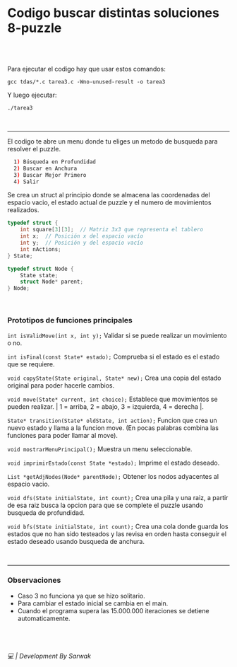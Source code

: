 # Codigo buscar distintas soluciones 8-puzzle

<br>
<br>

Para ejecutar el codigo hay que usar estos comandos:
````console
gcc tdas/*.c tarea3.c -Wno-unused-result -o tarea3
````

Y luego ejecutar:
````console
./tarea3
````

<br>

<hr>

El codigo te abre un menu donde tu eliges un metodo de busqueda para resolver el puzzle.

````bash
  1) Búsqueda en Profundidad
  2) Buscar en Anchura
  3) Buscar Mejor Primero
  4) Salir
````

Se crea un struct al principio donde se almacena las coordenadas del espacio vacio, el estado actual de puzzle y el numero de movimientos realizados.

````c
typedef struct {
    int square[3][3];  // Matriz 3x3 que representa el tablero
    int x;  // Posición x del espacio vacío
    int y;  // Posición y del espacio vacío
    int nActions;
} State;

typedef struct Node {
    State state;
    struct Node* parent;
} Node;
````

<br>

### Prototipos de funciones principales


`int isValidMove(int x, int y);` Validar si se puede realizar un movimiento o no.

`int isFinal(const State* estado);` Comprueba si el estado es el estado que se requiere.

`void copyState(State original, State* new);` Crea una copia del estado original para poder hacerle cambios.

`void move(State* current, int choice);` Establece que movimientos se pueden realizar. | 1 = arriba, 2 = abajo, 3 = izquierda, 4 = derecha |.

`State* transition(State* oldState, int action);` Funcion que crea un nuevo estado y llama a la funcion move. (En pocas palabras combina las funciones para poder llamar al move). 

`void mostrarMenuPrincipal();` Muestra un menu seleccionable.

`void imprimirEstado(const State *estado);` Imprime el estado deseado.

`List *getAdjNodes(Node* parentNode);` Obtener los nodos adyacentes al espacio vacio.

`void dfs(State initialState, int count);` Crea una pila y una raiz, a partir de esa raiz busca la opcion para que se complete el puzzle usando busqueda de profundidad.

`void bfs(State initialState, int count);` Crea una cola donde guarda los estados que no han sido testeados y las revisa en orden hasta conseguir el estado deseado usando busqueda de anchura.

<br>

<hr>

### Observaciones
- Caso 3 no funciona ya que se hizo solitario.
- Para cambiar el estado inicial se cambia en el main.
- Cuando el programa supera las 15.000.000 iteraciones se detiene automaticamente.
  
<br>

<br>

###### 💻 | Development By Sarwak
